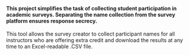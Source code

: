 <h4>
This project simplifies the task of collecting student participation in academic surveys.
Separating the name collection from the survey platform ensures response secrecy.
</h4>

<p>
This tool allows the survey creator to collect participant names for all instructors 
who are offering extra credit and download the results at any time to an Excel-readable .CSV file.
</p>